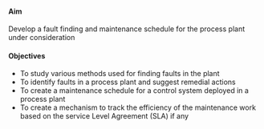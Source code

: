 #### Aim

Develop a fault finding and maintenance schedule for the process plant under consideration

#### Objectives

-	To study various methods used for finding faults in the plant
-	To identify faults in a process plant and suggest remedial actions
-	To create a maintenance schedule for a control system deployed in a process plant
-	To create a mechanism to track the efficiency of the maintenance work based on the service Level Agreement (SLA) if any 